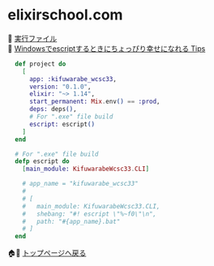 # elixirschool.com

📖 [実行ファイル](https://elixirschool.com/ja/lessons/intermediate/escripts)  
📖 [Windowsでescriptするときにちょっぴり幸せになれる Tips](https://qiita.com/ShozF/items/14a8df28fedde9043750)  

```elixir
  def project do
    [
      app: :kifuwarabe_wcsc33,
      version: "0.1.0",
      elixir: "~> 1.14",
      start_permanent: Mix.env() == :prod,
      deps: deps(),
      # For ".exe" file build
      escript: escript()
    ]
  end

  # For ".exe" file build
  defp escript do
    [main_module: KifuwarabeWcsc33.CLI]

    # app_name = "kifuwarabe_wcsc33"
    #
    # [
    #   main_module: KifuwarabeWcsc33.CLI,
    #   shebang: "#! escript \"%~f0\"\n",
    #   path: "#{app_name}.bat"
    # ]
  end
```

🏠📖 [トップページへ戻る](../README.md)  
